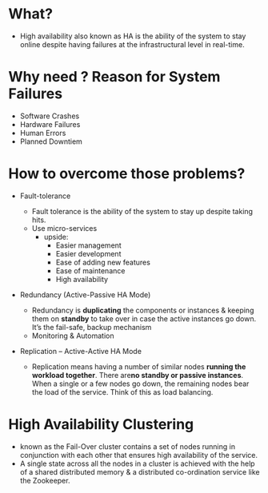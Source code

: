 # What?
  - High availability also known as HA is the ability of the system to stay online despite having failures at the infrastructural level in real-time.
    
# Why need ? Reason for System Failures
  - Software Crashes
  - Hardware Failures
  - Human Errors
  - Planned Downtiem
 
# How to overcome those problems?
  - Fault-tolerance
    - Fault tolerance is the ability of the system to stay up despite taking hits.
    - Use micro-services
      - upside:
        - Easier management
        - Easier development
        - Ease of adding new features
        - Ease of maintenance
        - High availability
        
  - Redundancy (Active-Passive HA Mode)
    - Redundancy is **duplicating** the components or instances & keeping them on **standby** to take over in case the active instances go down. It’s the fail-safe, backup mechanism 
    - Monitoring & Automation
   
  - Replication – Active-Active HA Mode
    - Replication means having a number of similar nodes **running the workload together**. There are**no standby or passive instances**. When a single or a few nodes go down, the remaining nodes bear the load of the service. Think of this as load balancing.
   
# High Availability Clustering
  - known as the Fail-Over cluster contains a set of nodes running in conjunction with each other that ensures high availability of the service.
  - A single state across all the nodes in a cluster is achieved with the help of a shared distributed memory & a distributed co-ordination service like the Zookeeper.
  
  

